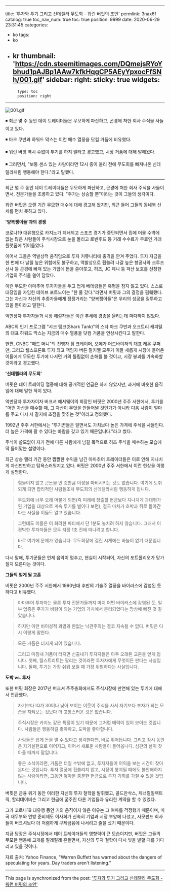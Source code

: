
---
title: '투자와 투기 그리고 신데렐라 무도회 - 워런 버핏의 조언'
permlink: 3nax6f
catalog: true
toc_nav_num: true
toc: true
position: 9999
date: 2020-06-29 23:31:45
categories:
- ko
tags:
- ko
- kr
thumbnail: 'https://cdn.steemitimages.com/DQmejsRYoYbhud1pAJBp1AAw7kfkHqgCP5AEyYpxocFfSNh/001.gif'
sidebar:
    right:
        sticky: true
widgets:
    -
        type: toc
        position: right
---


![001.gif](https://cdn.steemitimages.com/DQmejsRYoYbhud1pAJBp1AAw7kfkHqgCP5AEyYpxocFfSNh/001.gif)

◾ 최근 몇 주 동안 데이 트레이더들은 무모하게 파산하고, 곤경에 처한 회사 주식을 사들이고 있다.

 

◾ 마크 쿠반과 하워드 막스는 이런 매수 열풍을 닷컴 거품에 비유했다.

 

◾ 워런 버핏 역시 수없이 투기를 하지 말라고 경고했고, 시장 거품에 대해 말해왔다. 

 

◾ 그러면서, "보통 센스 있는 사람이라면 12시 종이 울리 전에 무도회를 빠져나온 신데렐라처럼 행동해야 한다."라고 말했다.

-----


최근 몇 주 동안 데이 트레이더들은 무모하게 파산하고, 곤경에 처한 회사 주식을 사들이면서, 전문가들을 조롱하고 있다. "주가는 상승할 뿐"이라는 것이 그들의 생각이다.

 

워런 버핏은 오랜 기간 무모한 매수에 대해 경고해 왔지만, 최근 들어 그들의 동네북 신세를 면치 못하고 있다.

 

**'양복쟁이들'과의 경쟁**

 

코로나19 대유행으로 카지노가 폐쇄되고 스포츠 경기가 중단되면서 집에 머물 수밖에 없는 많은 사람들이 주식시장으로 눈을 돌리고 로빈후드 등 거래 수수료가 무료인 거래 플랫폼에 뛰어들었다.

 

이어서 그들은 역발상적 움직임으로 투자 커뮤니티에 충격을 안겨 주었다. 투자 자금을 한 번에 다 날릴 높은 위험에도 불구하고, 역발상으로 휩쓸려 나갈 높은 항공사와 크루즈 선사 등 곤경에 빠져 있는 기업에 돈을 쏟아붓고, 허츠, JC 페니 등 파산 보호를 신청한 기업의 주식을 쓸어 담았다. 

 

이런 무모한 아마추어 투자자들을 두고 업계 베테랑들은 혹평을 참지 않고 있다. 스스로 대장임을 자임한 데이브 포트노이는 "한 물 갔다."라면서 버핏과 그의 결정을 폄훼했다. 그는 자신과 자신의 추종자들에게 징징거리는 "양복쟁이들"은 우리의 성공을 질투하고 있을 뿐이라고 말한다.

 

억만장자 투자자들과 시장 해설자들은 이런 추세에 경종을 울리는데 마다하지 않았다. 

 

ABC의 인기 프로그램 "샤크 탱크(Shark Tank)"의 스타 마크 쿠반과 오크트리 캐피털의 대표 하워드 막스는 지금의 매수 열풍을 닷컴 거품을 연상시킨다고 말한다.

 

한편, CNBC "매드 머니"의 진행자 짐 크레이머, 오메가 어드바이저의 대표 레온 쿠퍼만, 그리고 웰스프론트 투자 최고 책임자 버튼 말키엘 모두가 이들 새롭게 시장에 들어온 이들에게 무모한 투기에 나서면 거의 틀림없이 손해를 볼 것이고, 시장 붕괴를 가속화할 것이라고 경고했다.

 

**'신데렐라의 무도회'**

 

버핏은 데이 트레이딩 열풍에 대해 공개적인 언급은 하지 않았지만, 과거에 비슷한 움직임에 대해 말한 적이 있다.

 

억만장자 투자자이자 버크셔 해서웨이의 회장인 버핏은 2000년 주주 서한에서, 투기를 "어떤 자산을 매수할 때, 그 자산이 무엇을 만들어낼 것인가가 아니라 다음 사람이 얼마를 주고 다시 사 갈지에 초점을 맞추는 것"이라고 정의했다.

 

1992년 주주 서한에서는 "투기꾼들은 알면서도 가치보다 높은 가격에 주식을 사들인다. 더 높은 가격에 팔 수 있다는 바람을 갖고 있기 때문입니다."라고 썼다.

 

주식이 쓸모없이 지기 전에 다른 사람에게 넘길 목적으로 허츠 주식을 매수하는 모습에 딱 들어맞는 설명이다.

 

최근 상승 랠리 기간 동안 짭짤한 수익을 남긴 아마추어 트레이더들은 이로 인해 지나치게 자신만만하고 탐욕스러워지고 있다. 버핏은 2000년 주주 서한에서 이런 현상을 이렇게 설명한다.

>힘들이지 않고 큰돈을 번 것만큼 이성을 마비시키는 것도 없습니다. 여기에 도취되게 되면 합리적인 사람들조차 무도회의 신데렐라처럼 행동하게 됩니다.

 

>무도회에 너무 오래 머물게 되면(즉 미래에 창출할 현금보다 지나치게 과대평가된 기업을 대상으로 계속 투기를 벌이다 보면), 결국 마차가 호박과 쥐로 돌아간다는 사실을 이들도 알고 있습니다.

 

>그런데도 이들은 이 화려한 파티에서 단 1분도 놓치려 하지 않습니다. 그래서 이 경박한 투자자들은 모두 자정 1초 전에 떠나려고 합니다. 

 

>바로 여기에 문제가 있습니다. 무도회장에 걸린 시계에는 바늘이 없기 때문입니다.

다시 말해, 투기꾼들은 언제 음악이 멈추고, 현실이 시작되어, 자신의 포트폴리오가 망가질지 모른다는 것이다.

 

**그들의 얻게 될 교훈**

 

버핏은 2000년 주주 서한에서 1990년대 후반의 기술주 열풍을 바이러스에 감염된 듯하다고 비유했다.

>아마추어 투자자는 물론 투자 전문가들까지 마치 어떤 바이러스에 감염된 듯, 일부 업종은 주가가 바탕이 되는 기업의 가치에서 분리되었다는 망상에 빠진 것 같았습니다. 

>하지만 이런 비이성적 과열과 한없는 낙관주의는 결코 지속될 수 없다. 버핏은 다시 이렇게 말한다.

>모든 거품은 터지게 되어 있습니다.

 

>그리고 마침내 거품이 터지면 신출내기 투자자들은 아주 오래된 교훈을 얻게 됩니다. 첫째, 월스트리트는 팔리는 것이라면 투자자에게 무엇이든 판다는 사실입니다. 둘째, 투기는 가장 쉬워 보일 때 가장 위험하다는 사실입니다.

**도박 vs. 투자**

 

또한 버핏 회장은 2017년 버크셔 주주총회에서도 주식시장에 만연해 있는 투기에 대해서 언급했다.

>자기보다 IQ가 30이나 낮아 보이는 이웃이 주식을 사서 자기보다 부자가 되는 모습을 지켜보는 것보다 더 고통스러운 것은 없습니다.

 

>주식시장은 카지노 같은 특징이 있기 때문에 그처럼 매력이 있어 보이는 것입니다. 사람들은 행동하길 좋아하고, 도박을 좋아합니다.

 

>사람들은 쉽게 돈을 벌 수 있다고 생각한다면, 바로 뛰어듭니다. 그리고 잠시 동안은 자기실현으로 이어지고, 이어서 새로운 사람들이 들어옵니다. 심판의 날이 찾아올 때까지 말입니다.

 

>좋은 소식이라면, 거품은 터질 수밖에 없고, 투자자들이 이익을 보는 시간이 찾아온다는 것입니다. 투자 열풍에 휩쓸리지 않고, 시장이 붕괴될 때에도 불안해하지 않는 사람이라면, 그동안 쌓아둔 충분한 현금으로 투자 기회를 가질 수 있을 것입니다.

버핏은 금융 위기 동안 이러한 자신의 투자 철학을 발휘했고, 골드만삭스, 제너럴일렉트릭, 할리데이비슨 그리고 현금에 굶주린 다른 기업들과 유리한 계약을 할 수 있었다.

 

그가 코로나19 대유행 동안 거의 움직이지 않은 이유는 그 여파를 걱정했기 때문이며, 미국 재무부와 연방 준비제도 이사회가 신속히 기업과 시장 부양에 나섰고, 사모펀드 회사들이 버크셔보다 더 저렴하게 구제금융에 나서려고 줄을 섰기 때문이다.

 

지금 당장은 주식시장에서 데이 트레이더들의 영향력이 큰 모습이지만, 버핏은 그들의 무모한 행동에 고개를 절레절레 흔들면서, 자신의 투자 철학이 다시 빛을 발할 때를 기다리고 있을 것이다.

 

자료 출처: Yahoo Finance, "Warren Buffett has warned about the dangers of speculating for years. Day traders aren't listening."

- - -

This page is synchronized from the post: ['투자와 투기 그리고 신데렐라 무도회 - 워런 버핏의 조언'](https://steemit.com/@pius.pius/3nax6f)
